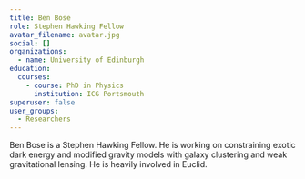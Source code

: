 ```yaml
---
title: Ben Bose
role: Stephen Hawking Fellow
avatar_filename: avatar.jpg
social: []
organizations:
  - name: University of Edinburgh
education:
  courses:
    - course: PhD in Physics
      institution: ICG Portsmouth
superuser: false
user_groups:
  - Researchers
---
```

Ben Bose is a Stephen Hawking Fellow. He is working on constraining exotic dark energy and modified gravity models with galaxy clustering and weak gravitational lensing. He is heavily involved in Euclid.